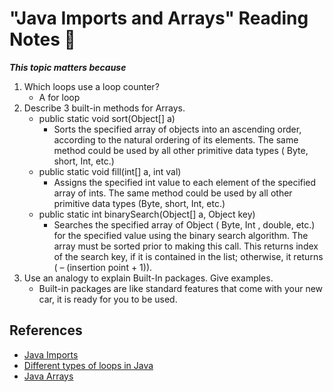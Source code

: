 # "Java Imports and Arrays" Reading Notes 📖

***This topic matters because***

1. Which loops use a loop counter?
   - A for loop
2. Describe 3 built-in methods for Arrays.
   - public static void sort(Object[] a)
     - Sorts the specified array of objects into an ascending order, according to the natural ordering of its elements. The same method could be used by all other primitive data types ( Byte, short, Int, etc.)
   - public static void fill(int[] a, int val)
     - Assigns the specified int value to each element of the specified array of ints. The same method could be used by all other primitive data types (Byte, short, Int, etc.)
   - public static int binarySearch(Object[] a, Object key)
     - Searches the specified array of Object ( Byte, Int , double, etc.) for the specified value using the binary search algorithm. The array must be sorted prior to making this call. This returns index of the search key, if it is contained in the list; otherwise, it returns ( – (insertion point + 1)).
3. Use an analogy to explain Built-In packages. Give examples.
   - Built-in packages are like standard features that come with your new car, it is ready for you to be used.

## References

- [Java Imports](https://www.programiz.com/java-programming/packages-import)
- [Different types of loops in Java](https://www.baeldung.com/java-loops)
- [Java Arrays](https://www.tutorialspoint.com/java/java_arrays.htm)
